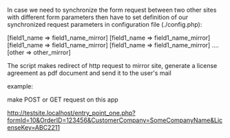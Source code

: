 

In case we need to synchronize the form request between two other sites with different form parameters then have to set definition of our synchronized request parameters in configuration file (./config.php):

[field1_name => field1_name_mirror]
[field1_name => field1_name_mirror]
[field1_name => field1_name_mirror]
[field1_name => field1_name_mirror]
....
[other => other_mirror]

The script makes redirect of http request to mirror site, generate a license agreement as pdf document and send it to the user's mail

example:

make POST or GET request on this app

http://testsite.localhost/entry_point_one.php?formId=10&OrderID=123456&CustomerCompany=SomeCompanyName&LicenseKey=ABC2211
